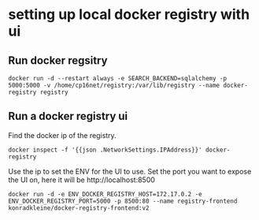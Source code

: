 # setting up local docker registry with ui

## Run docker regsitry

```
docker run -d --restart always -e SEARCH_BACKEND=sqlalchemy -p 5000:5000 -v /home/cp16net/registry:/var/lib/registry --name docker-registry registry
```

## Run a docker registry ui

Find the docker ip of the registry.
```
docker inspect -f '{{json .NetworkSettings.IPAddress}}' docker-registry
```

Use the ip to set the ENV for the UI to use.
Set the port you want to expose the UI on, here it will be http://localhost:8500
```
docker run -d -e ENV_DOCKER_REGISTRY_HOST=172.17.0.2 -e ENV_DOCKER_REGISTRY_PORT=5000 -p 8500:80 --name registry-frontend konradkleine/docker-registry-frontend:v2
```